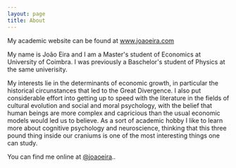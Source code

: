 ```yaml
---
layout: page
title: About
---
```


<p class="message">

My academic website can be found at <a href="www.joaoeira.com"> www.joaoeira.com </a>

</p>

My name is João Eira and I am a Master's student of Economics at University of Coimbra. I was previously a Baschelor's student of Physics at the same univerisity. 

My interests lie in the determinants of economic growth, in particular the historical circunstances that led to the Great Divergence. I also put considerable effort into getting up to speed with the literature in the fields of cultural evolution and social and moral psychology, with the belief that human beings are more complex and capricious than the usual economic models would led us to believe. As a sort of academic hobby I like to learn more about cognitive psychology and neuroscience, thinking that this three pound thing inside our craniums is one of the most interesting things one can study.

You can find me online at [@joaoeira](https://www.twitter.com/joaoeira)..
